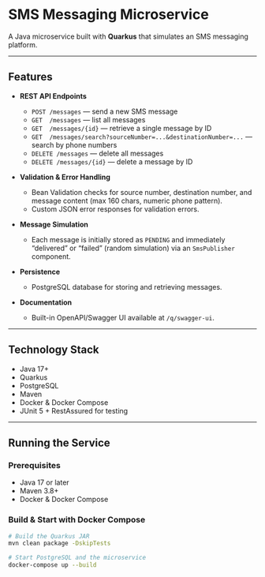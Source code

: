 # SMS Messaging Microservice

A Java microservice built with **Quarkus** that simulates an SMS messaging platform.

---

## Features

* **REST API Endpoints**
    * `POST /messages` — send a new SMS message
    * `GET  /messages` — list all messages
    * `GET  /messages/{id}` — retrieve a single message by ID
    * `GET  /messages/search?sourceNumber=...&destinationNumber=...` — search by phone numbers
    * `DELETE /messages` — delete all messages
    * `DELETE /messages/{id}` — delete a message by ID

* **Validation & Error Handling**
    * Bean Validation checks for source number, destination number, and message content (max 160 chars, numeric phone pattern).
    * Custom JSON error responses for validation errors.

* **Message Simulation**
    * Each message is initially stored as `PENDING` and immediately “delivered” or “failed” (random simulation) via an `SmsPublisher` component.

* **Persistence**
    * PostgreSQL database for storing and retrieving messages.

* **Documentation**
    * Built-in OpenAPI/Swagger UI available at `/q/swagger-ui`.

---

## Technology Stack

* Java 17+
* Quarkus
* PostgreSQL
* Maven
* Docker & Docker Compose
* JUnit 5 + RestAssured for testing

---

## Running the Service

### Prerequisites
* Java 17 or later
* Maven 3.8+
* Docker & Docker Compose

### Build & Start with Docker Compose

```bash
# Build the Quarkus JAR
mvn clean package -DskipTests

# Start PostgreSQL and the microservice
docker-compose up --build
